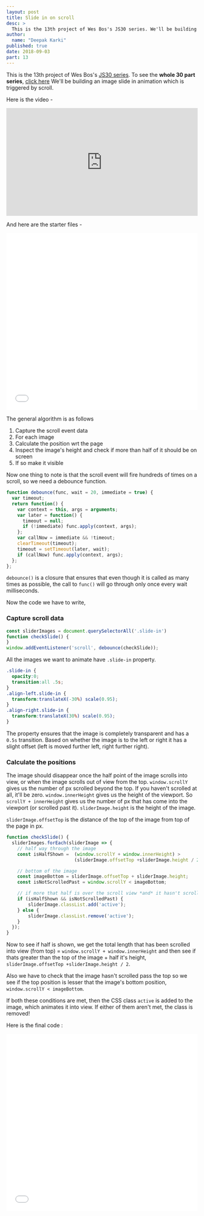 ```yaml
---
layout: post
title: Slide in on scroll
desc: >
  This is the 13th project of Wes Bos's JS30 series. We'll be building an image slide in animation which is triggered by scroll.
author:
  name: "Deepak Karki"
published: true
date: 2018-09-03
part: 13
---
```



This is the 13th project of Wes Bos's [JS30 series](https://javascript30.com/friend/DISCOVERDEV). To see the **whole 30 part series**, [click here](../)
We'll be building an image slide in animation which is triggered by scroll.

Here is the video -

<style>.embed-container { position: relative; padding-bottom: 56.25%; height: 0; overflow: hidden; max-width: 100%; } .embed-container iframe, .embed-container object, .embed-container embed { position: absolute; top: 0; left: 0; width: 100%; height: 100%; }</style><div class='embed-container'><iframe src='https://www.youtube.com/embed/uzRsENVD3W8' frameborder='0' allowfullscreen></iframe></div>

And here are the starter files -

<iframe height='465' scrolling='no' title='JS30-13-slide-scroll-a' src='//codepen.io/deepakkarki/embed/aKYjPw/?height=265&theme-id=dark&default-tab=html,result&embed-version=2' frameborder='no' allowtransparency='true' allowfullscreen='true' style='width: 100%;'>See the Pen <a href='https://codepen.io/deepakkarki/pen/aKYjPw/'>JS30-13-slide-scroll-a</a> by Deepak Karki (<a href='https://codepen.io/deepakkarki'>@deepakkarki</a>) on <a href='https://codepen.io'>CodePen</a>.
</iframe>


The general algorithm is as follows

1. Capture the scroll event data
2. For each image
  1. Calculate the position wrt the page
  2. Inspect the image's height and check if more than half of it should be on screen
  3. If so make it visible


Now one thing to note is that the scroll event will fire hundreds of times on a scroll, so we need a debounce function.

```js
function debounce(func, wait = 20, immediate = true) {
  var timeout;
  return function() {
    var context = this, args = arguments;
    var later = function() {
      timeout = null;
      if (!immediate) func.apply(context, args);
    };
    var callNow = immediate && !timeout;
    clearTimeout(timeout);
    timeout = setTimeout(later, wait);
    if (callNow) func.apply(context, args);
  };
};
```

`debounce()` is a closure that ensures that even though it is called as many times as possible, the call to `func()` will go through only once every wait milliseconds.

Now the code we have to write,


### Capture scroll data

```js
const sliderImages = document.querySelectorAll('.slide-in')
function checkSlide() {
}
window.addEventListener('scroll', debounce(checkSlide));
```

All the images we want to animate have `.slide-in` property. 

```css
.slide-in {
  opacity:0;
  transition:all .5s;
}
.align-left.slide-in {
  transform:translateX(-30%) scale(0.95);
}
.align-right.slide-in {
  transform:translateX(30%) scale(0.95);
}
```

The property ensures that the image is completely transparent and has a `0.5s` transition. Based on whether the image is to the left or right it has a slight offset (left is moved further left, right further right).


### Calculate the positions

The image should disappear once the half point of the image scrolls into view, or when the image scrolls out of view from the top. `window.scrollY` gives us the number of px scrolled beyond the top. If you haven't scrolled at all, it'll be zero. `window.innerHeight` gives us the height of the viewport. So `scrollY + innerHeight` gives us the number of px that has come into the viewport (or scrolled past it). `sliderImage.height` is the height of the image.

`sliderImage.offsetTop` is the distance of the top of the image from top of the page in px. 

```js
function checkSlide() {
  sliderImages.forEach(sliderImage => {
    // half way through the image
    const isHalfShown =  (window.scrollY + window.innerHeight) > 
                         (sliderImage.offsetTop +sliderImage.height / 2);

    // bottom of the image
    const imageBottom = sliderImage.offsetTop + sliderImage.height;
    const isNotScrolledPast = window.scrollY < imageBottom;

    // if more that half is over the scroll view *and* it hasn't scrolled out of view
    if (isHalfShown && isNotScrolledPast) {
        sliderImage.classList.add('active');
    } else {
        sliderImage.classList.remove('active');
    }
  });
}
```

Now to see if half is shown, we get the total length that has been scrolled into view (from top) = `window.scrollY + window.innerHeight` and then see if thats greater than the top of the image + half it's height, `sliderImage.offsetTop +sliderImage.height / 2`. 

Also we have to check that the image hasn't scrolled pass the top so we see if the top position is lesser that the image's bottom position, `window.scrollY < imageBottom`.

If both these conditions are met, then the CSS class `active` is added to the image, which animates it into view. If either of them aren't met, the class is removed!


Here is the final code :

<iframe height='465' scrolling='no' title='JS30-13-slide-scroll-a' src='//codepen.io/deepakkarki/embed/LrmYve/?height=265&theme-id=dark&default-tab=js,result&embed-version=2' frameborder='no' allowtransparency='true' allowfullscreen='true' style='width: 100%;'>See the Pen <a href='https://codepen.io/deepakkarki/pen/LrmYve/'>JS30-13-slide-scroll-a</a> by Deepak Karki (<a href='https://codepen.io/deepakkarki'>@deepakkarki</a>) on <a href='https://codepen.io'>CodePen</a>.
</iframe>